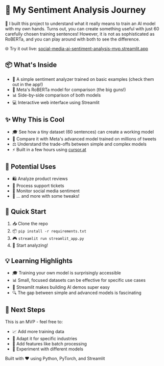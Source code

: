 # 🤖 My Sentiment Analysis Journey

🎯 I built this project to understand what it really means to train an AI model with my own hands. Turns out, you can create something useful with just 60 carefully chosen training sentences! However, it is not as sophisticated as RoBERTa, and you can play around with both to see the difference.

🌐 Try it out live: [social-media-ai-sentiment-analysis-mvp.streamlit.app](https://social-media-ai-sentiment-analysis-mvp.streamlit.app/)

## 📦 What's Inside
- 🧠 A simple sentiment analyzer trained on basic examples (check them out in the app!)
- 🚀 Meta's RoBERTa model for comparison (the big guns!)
- 📊 Side-by-side comparison of both models
- 💻 Interactive web interface using Streamlit

## ✨ Why This is Cool
- 🎓 See how a tiny dataset (60 sentences) can create a working model
- 🌟 Compare it with Meta's advanced model trained on millions of tweets
- ⚖️ Understand the trade-offs between simple and complex models
- ⚡ Built in a few hours using [cursor.at](https://cursor.at)

## 🎯 Potential Uses
- 🛍️ Analyze product reviews
- 🎫 Process support tickets
- 📱 Monitor social media sentiment
- 🔄 ... and more with some tweaks!

## 🚀 Quick Start
1. 📥 Clone the repo
2. 📦 `pip install -r requirements.txt`
3. 🎮 `streamlit run streamlit_app.py`
4. 🎉 Start analyzing! 

## 💡 Learning Highlights
- 🎓 Training your own model is surprisingly accessible
- 📊 Small, focused datasets can be effective for specific use cases
- 🎨 Streamlit makes building AI demos super easy
- 🔍 The gap between simple and advanced models is fascinating

## 🔮 Next Steps
This is an MVP - feel free to:
- 📈 Add more training data
- 🎯 Adapt it for specific industries
- 🔄 Add features like batch processing
- 🧪 Experiment with different models

Built with ❤️ using Python, PyTorch, and Streamlit 